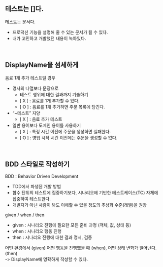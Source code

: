 
## 테스트는 []다.
테스트는 문서다.
- 프로덕션 기능을 설명해 줄 수 있는 문서가 될 수 있다.
- 내가 고민하고 개발했던 내용이 녹아있다.

<br />

## DisplayName을 섬세하게
음료 1개 추가 테스트일 경우
- 명사의 나열보다 문장으로
  - 테스트 행위에 대한 결과까지 기술하기
  - [ X ] : 음료를 1개 추가할 수 있다.
  - [ O ] : 음료를 1개 추가하면 주문 목록에 담긴다.
- “~테스트” 지양
  - [ X ] : 음료 추가 테스트
- 일반 용어보다 도메인 용어를 사용하기
  - [ X ] : 특정 시간 이전에 주문을 생성하면 실패한다.
  - [ O ] : 영업 시작 시간 이전에는 주문을 생성할 수 없다.

<br />

## BDD 스타일로 작성하기
BDD : Behavior Driven Development
- TDD에서 파생된 개발 방법
- 함수 단위의 테스트에 집중하기보다, 시나리오에 기반한 테스트케이스(TC) 자체에 집중하여 테스트한다.
- 개발자가 아닌 사람이 봐도 이해할 수 있을 정도의 추상화 수준(레벨)을 권장

given / when / then
- given : 시나리오 진행에 필요한 모든 준비 과정 (객체, 값, 상태 등)
- when : 시나리오 행동 진행
- then : 시나리오 진행에 대한 결과 명시, 검증

어떤 환경에서 (given) 어떤 행동을 진행했을 때 (when), 어떤 상태 변화가 일어난다. (then)  
-> DisplayName에 명확하게 작성할 수 있다.